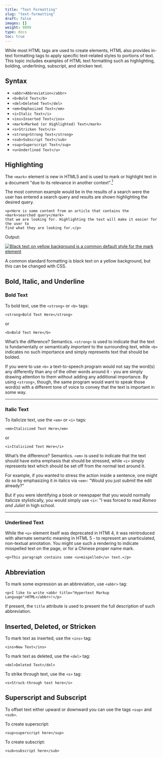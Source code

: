 ```yaml
---
title: "Text Formatting"
slug: "text-formatting"
draft: false
images: []
weight: 9899
type: docs
toc: true
---
```


While most HTML tags are used to create elements, HTML also provides in-text formatting tags to apply specific text-related styles to portions of text. This topic includes examples of HTML text formatting such as  highlighting, bolding, underlining, subscript, and stricken text.

## Syntax
- `<abbr>Abbreviation</abbr>`
- `<b>Bold Text</b>`
- `<del>Deleted Text</del>`
- `<em>Emphasized Text</em>`
- `<i>Italic Text</i>`
- `<ins>Inserted Text</ins>`
- `<mark>Marked (or Highlighted) Text</mark>`
- `<s>Stricken Text</s>`
- `<strong>Strong Text</strong>`
- `<sub>Subscript Text</sub>`
- `<sup>Superscript Text</sup>`
- `<u>Underlined Text</u>`


## Highlighting
The `<mark>` element is new in HTML5 and is used to mark or highlight text in a document "due to its relevance in another context".[<sup>1</sup>][1] 

The most common example would be in the results of a search were the user has entered a search query and results are shown highlighting the desired query.

    <p>Here is some content from an article that contains the <mark>searched query</mark>
    that we are looking for. Highlighting the text will make it easier for the user to 
    find what they are looking for.</p>

Output:

[![Black text on yellow background is a common default style for the mark element][2]][2]

A common standard formatting is black text on a yellow background, but this can be changed with CSS.


  [1]: https://www.w3.org/TR/2014/REC-html5-20141028/text-level-semantics.html#the-mark-element "HTML5: The 'mark' element"
  [2]: http://i.stack.imgur.com/XWNfJ.png

## Bold, Italic, and Underline
### Bold Text ###

To bold text, use the `<strong>` or `<b>` tags:

    <strong>Bold Text Here</strong>
or

    <b>Bold Text Here</b>

What’s the difference? Semantics. `<strong>` is used to indicate that the text is fundamentally or semantically *important* to the surrounding text, while `<b>` indicates no such importance and simply represents text that should be bolded.

If you were to use `<b>` a text-to-speech program would not say the word(s) any differently than any of the other words around it - you are simply drawing attention to them without adding any additional importance. By using `<strong>`, though, the same program would want to speak those word(s) with a different tone of voice to convey that the text is important in some way.

---

### Italic Text ###

To italicize text, use the `<em>` or `<i>` tags:

    <em>Italicized Text Here</em>

or

    <i>Italicized Text Here</i>

What’s the difference? Semantics. `<em>` is used to indicate that the text should have extra emphasis that should be stressed, while `<i>` simply represents text which should be set off from the normal text around it.

For example, if you wanted to stress the action inside a sentence, one might do so by emphasizing it in italics via `<em>`: "Would you just <em>submit</em> the edit already?"

But if you were identifying a book or newspaper that you would normally italicize stylistically, you would simply use `<i>`: "I was forced to read <i>Romeo and Juliet</i> in high school.

---

### Underlined Text ###

While the `<u>` element itself was deprecated in HTMl 4, it was reintroduced with alternate semantic meaning in HTML 5 - to represent an unarticulated, non-textual annotation. You might use such a rendering to indicate misspelled text on the page, or for a Chinese proper name mark.

    <p>This paragraph contains some <u>mispelled</u> text.</p>

## Abbreviation
To mark some expression as an abbreviation, use `<abbr>` tag:

    <p>I like to write <abbr title="Hypertext Markup Language">HTML</abbr>!</p>

If present, the `title` attribute is used to present the full description of such abbreviation.

## Inserted, Deleted, or Stricken
To mark text as inserted, use the `<ins>` tag:

    <ins>New Text</ins>

To mark text as deleted, use the `<del>` tag:

    <del>Deleted Text</del>

To strike through text, use the `<s>` tag:

    <s>Struck-through text here</s>

## Superscript and Subscript
To offset text either upward or downward you can use the tags `<sup>` and `<sub>`.

To create superscript:

    <sup>superscript here</sup>

To create subscript:

    <sub>subscript here</sub>

